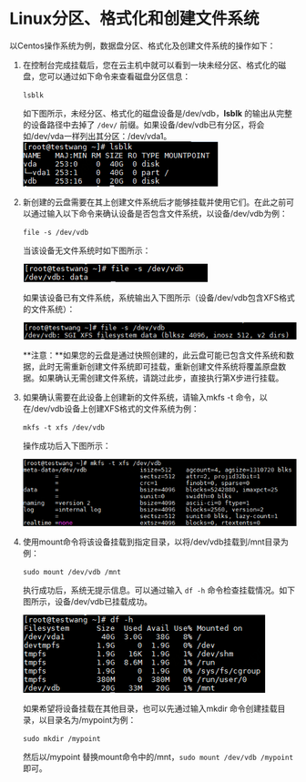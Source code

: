 # Linux分区、格式化和创建文件系统

以Centos操作系统为例，数据盘分区、格式化及创建文件系统的操作如下：

1. 在控制台完成挂载后，您在云主机中就可以看到一块未经分区、格式化的磁盘，您可以通过如下命令来查看磁盘分区信息：

   `lsblk`

   如下图所示，未经分区、格式化的磁盘设备是/dev/vdb，**lsblk** 的输出从完整的设备路径中去掉了 `/dev/` 前缀。如果设备/dev/vdb已有分区，将会如/dev/vda一样列出其分区：/dev/vda1。
   ![lsblk](../../../../../../image/Elastic-Compute/CloudDisk/cloud-disk/parted-format/lsblk.PNG)

2. 新创建的云盘需要在其上创建文件系统后才能够挂载并使用它们。在此之前可以通过输入以下命令来确认设备是否包含文件系统，以设备/dev/vdb为例：

   `file -s /dev/vdb`

   当该设备无文件系统时如下图所示：

   ![vdb_nonfs](../../../../../../image/Elastic-Compute/CloudDisk/cloud-disk/parted-format/vdb_nonfs.PNG)

   如果该设备已有文件系统，系统输出入下图所示（设备/dev/vdb包含XFS格式的文件系统）：

   ![vdb_fsexs](../../../../../../image/Elastic-Compute/CloudDisk/cloud-disk/parted-format/vdb_fsexs.PNG)

   **注意：**如果您的云盘是通过快照创建的，此云盘可能已包含文件系统和数据，此时无需重新创建文件系统即可挂载，重新创建文件系统将覆盖原盘数据。如果确认无需创建文件系统，请跳过此步，直接执行第X步进行挂载。

3. 如果确认需要在此设备上创建新的文件系统，请输入mkfs -t 命令，以在/dev/vdb设备上创建XFS格式的文件系统为例：

   `mkfs -t xfs /dev/vdb`

   操作成功后入下图所示：

   ![mkfs](../../../../../../image/Elastic-Compute/CloudDisk/cloud-disk/parted-format/mkfs.PNG)

4. 使用mount命令将该设备挂载到指定目录，以将/dev/vdb挂载到/mnt目录为例：

   `sudo mount /dev/vdb /mnt`

   执行成功后，系统无提示信息。可以通过输入 `df -h` 命令检查挂载情况。如下图所示，设备/dev/vdb已挂载成功。

   ![mounted](../../../../../../image/Elastic-Compute/CloudDisk/cloud-disk/parted-format/mounted.PNG)

   如果希望将设备挂载在其他目录，也可以先通过输入mkdir 命令创建挂载目录，以目录名为/mypoint为例：

   `sudo mkdir /mypoint`

   然后以/mypoint 替换mount命令中的/mnt，`sudo mount /dev/vdb /mypoint`即可。

   
